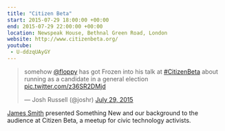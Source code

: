 ```yaml
---
title: "Citizen Beta"
start: 2015-07-29 18:00:00 +00:00
end: 2015-07-29 22:00:00 +00:00
location: Newspeak House, Bethnal Green Road, London
website: http://www.citizenbeta.org/
youtube:
 - U-ddzqUAyGY
---
```


<blockquote class="twitter-tweet" data-lang="en"><p lang="en" dir="ltr">somehow <a href="https://twitter.com/Floppy">@floppy</a> has got Frozen into his talk at <a href="https://twitter.com/hashtag/CitizenBeta?src=hash">#CitizenBeta</a> about running as a candidate in a general election <a href="http://t.co/z36SR2DMjd">pic.twitter.com/z36SR2DMjd</a></p>&mdash; Josh Russell (@joshr) <a href="https://twitter.com/joshr/status/626469292394061825">July 29, 2015</a></blockquote>
<script async src="//platform.twitter.com/widgets.js" charset="utf-8"></script>

[James Smith](/people/james-smith) presented Something New and our background to the audience at Citizen Beta, a meetup for civic technology activists.